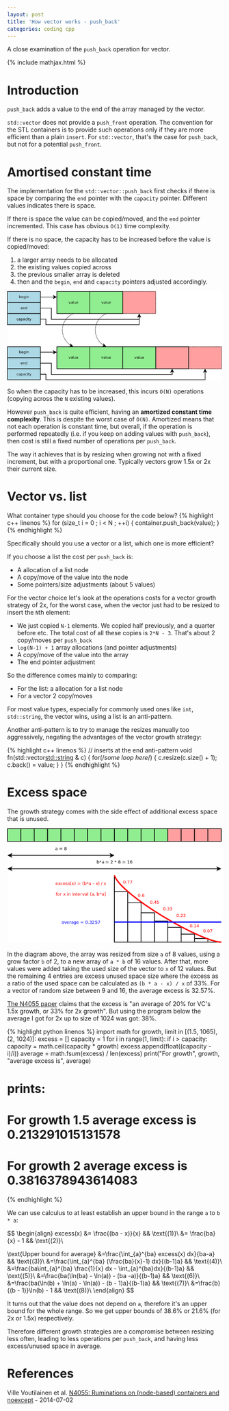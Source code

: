 ```yaml
---
layout: post
title: 'How vector works - push_back'
categories: coding cpp
---
```


A close examination of the `push_back` operation for vector.

{% include mathjax.html %}


# Introduction

`push_back` adds a value to the end of the array managed by the vector.

`std::vector` does not provide a `push_front` operation. The convention for the
STL containers is to provide such operations only if they are more efficient
than a plain `insert`. For `std::vector`, that's the case for `push_back`, but
not for a potential `push_front`.


# Amortised constant time

The implementation for the `std::vector::push_back` first checks if there is
space by comparing the `end` pointer with the `capacity` pointer. Different
values indicates there is space.

If there is space the value can be copied/moved, and the `end` pointer
incremented. This case has obvious `O(1)` time complexity.

If there is no space, the capacity has to be increased before the value is
copied/moved:
1. a larger array needs to be allocated
1. the existing values copied across
1. the previous smaller array is deleted
1. then and the `begin`, `end` and `capacity` pointers adjusted accordingly.

![Vector](/assets/2020-04-28-how-vector-works-push-back/01-resize.png)

So when the capacity has to be increased, this incurs `O(N)` operations
(copying across the `N` existing values).

However `push_back` is quite efficient, having an **amortized constant time
complexity**. This is despite the worst case of `O(N)`. Amortized means that
not each operation is constant time, but overall, if the operation is performed
repeatedly (i.e. if you keep on adding values with `push_back`), then cost is
still a fixed number of operations per `push_back`.

The way it achieves that is by resizing when growing not with a fixed
increment, but with a proportional one. Typically vectors grow 1.5x or 2x their
current size.


# Vector vs. list

What container type should you choose for the code below?
{% highlight c++ linenos %}
for (size_t i = 0 ; i < N ; ++i) {
  container.push_back(value);
}
{% endhighlight %}

Specifically should you use a vector or a list, which one is more efficient?

If you choose a list the cost per `push_back` is:
- A allocation of a list node
- A copy/move of the value into the node
- Some pointers/size adjustments (about 5 values)

For the vector choice let's look at the operations costs for a vector growth
strategy of 2x, for the worst case, when the vector just had to be resized to
insert the `N`th element:
- We just copied `N-1` elements. We copied half previously, and a quarter
  before etc. The total cost of all these copies is `2*N - 3`. That's about 2
  copy/moves per `push_back`
- `log(N-1) + 1` array allocations (and pointer adjustments)
- A copy/move of the value into the array
- The end pointer adjustment

So the difference comes mainly to comparing:
- For the list: a allocation for a list node
- For a vector 2 copy/moves

For most value types, especially for commonly used ones like `int`,
`std::string`, the vector wins, using a list is an anti-pattern.


Another anti-pattern is to try to manage the resizes manually too aggressively,
negating the advantages of the vector growth strategy:

{% highlight c++ linenos %}
// inserts at the end anti-pattern
void fn(std::vector<std::string> & c)
{
  for(/*some loop here*/) 
  {
    c.resize(c.size() + 1);
    c.back() = value;
  }
}
{% endhighlight %}


# Excess space

The growth strategy comes with the side effect of additional excess space that
is unused.

![Resize](/assets/2020-04-28-how-vector-works-push-back/02-integral.png)

In the diagram above, the array was resized from size `a` of 8 values, using a
grow factor `b` of 2, to a new array of `a * b` of 16 values. After that, more
values were added taking the used size of the vector to `x` of 12 values. But
the remaining 4 entries are excess unused space size where the excess as a
ratio of the used space can be calculated as `(b * a - x) / x` of 33%. For a
vector of random size between 9 and 16, the average excess is 32.57%.

[The N4055 paper][N4055] claims that the excess is "an average of 20% for VC's
1.5x growth, or 33% for 2x growth". But using the program below the average I
got for 2x up to size of 1024 was got: 38%.

{% highlight python linenos %}
import math
for growth, limit in [(1.5, 1065), (2, 1024)]:
  excess = []
  capacity = 1
  for i in range(1, limit):
    if i > capacity:
      capacity = math.ceil(capacity * growth)
    excess.append(float((capacity - i)/i))
  average = math.fsum(excess) / len(excess)
  print("For growth", growth, "average excess is", average)
# prints:
# For growth 1.5 average excess is 0.213291015131578
# For growth 2 average excess is 0.3816378943614083
{% endhighlight %}

We can use calculus to at least establish an upper bound in the range `a` to `b * a`:

$$
\begin{align}
  excess(x) &= \frac{(ba - x)}{x} && \text{(1)}\\
  &= \frac{ba}{x} - 1 && \text{(2)}\\

\text{Upper bound for average}
&=\frac{\int_{a}^{ba} excess(x) dx}{ba-a} && \text{(3)}\\
&=\frac{\int_{a}^{ba} (\frac{ba}{x}-1) dx}{(b-1)a} && \text{(4)}\\
&=\frac{ba\int_{a}^{ba} \frac{1}{x} dx - \int_{a}^{ba}dx}{(b-1)a} && \text{(5)}\\
&=\frac{ba(\ln(ba) - \ln(a)) - (ba -a)}{(b-1)a} && \text{(6)}\\
&=\frac{ba(\ln(b) + \ln(a) - \ln(a)) - (b - 1)a}{(b-1)a} && \text{(7)}\\
&=\frac{b}{(b - 1)}\ln(b) - 1 && \text{(8)}\\
\end{align}
$$

It turns out that the value does not depend on `a`, therefore it's an upper
bound for the whole range. So we get upper bounds of 38.6% or 21.6% (for 2x or 1.5x)
respectively.

Therefore different growth strategies are a compromise between resizing less
often, leading to less operations per `push_back`, and having less
excess/unused space in average.


# References

Ville Voutilainen et al. [N4055: Ruminations on (node-based) containers and
noexcept][N4055] - 2014-07-02

[N4055]: https://isocpp.org/files/papers/N4055.html
